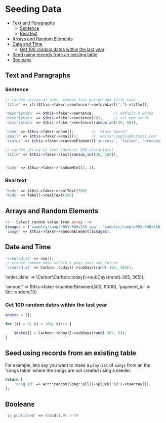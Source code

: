 # Seeding Data

- [Text and Paragraphs](#text-and-paragraphs)
  - [Sentence](#sentence)
  - [Real text](#real-text)
- [Arrays and Random Elements](#arrays-and-random-elements)
- [Date and Time](#date-and-time)
  - [Get 100 random dates within the last year](#get-100-random-dates-within-the-last-year)
- [Seed using records from an existing table](#seed-using-records-from-an-existing-table)
- [Booleans](#booleans)

## Text and Paragraphs

### Sentence

```php
// random string of text, remove last period and title case
'title' => str($this->faker->sentence)->beforeLast('.')->title(),

'description' => $this->faker->sentence,         // default 6 words
'description' => $this->faker->sentence(10),     // set num words
'description' => $this->faker->sentence(random_int(15, 50)),
```

```php
'name' => $this->faker->name();        // 'Vince Sporer'
'email' => $this->faker->email();      // 'walter.sophia@hotmail.com'
'status' => $this->faker->randomElement(['success', 'failed', 'processing']),

// random string of text (default 200 characters)
'title' => $this->faker->text(random_int(30, 100)),


'body' => $this->faker->randomHtml(2, 3),
```

### Real text

```php
'body' => $this->faker->realText(500)
'body' => fake()->realText(500)
```




## Arrays and Random Elements

```php
<!-- Select random value from array -->
$images = ['samples/sample001-600x338.jpg', 'samples/sample002-600x338.jpg', 'samples/sample003-600x338.jpg'];
'image' => $this->faker->randomElement($images),
```

## Date and Time

```php
'created_at' => now(),
// create random date within 1 year past and future
'created_at' => Carbon::today()->subDays(rand(-365, 365)),
```

'order_date' => \Carbon\Carbon::today()->subDays(rand(-365, 365)),

'amount' => $this->faker->numberBetween(500, 9000),
'payment_id' => Str::random(10)



### Get 100 random dates within the last year

```php
$dates = [];

for ($i = 0; $i < 100; $i++) {

    $dates[] = Carbon::today()->subDays(rand(-365, 0));
}
```

## Seed using records from an existing table

For example, lets say you want to make a `playlist` of `songs` from an the 'songs table' where the
songs are not created using a seeder.


```php
return [
    'song_id' => Arr::random(Song::all()->pluck('id')->toArray()),
];
```







## Booleans

```php
'is_published' => (rand(1,9) > 7)
```
